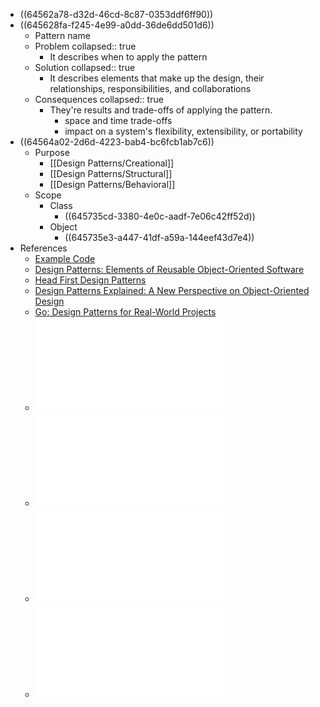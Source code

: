 - ((64562a78-d32d-46cd-8c87-0353ddf6ff90))
- ((645628fa-f245-4e99-a0dd-36de6dd501d6))
    - Pattern name
    - Problem
      collapsed:: true
        - It describes when to apply the pattern
    - Solution
      collapsed:: true
        - It describes elements that make up the design, their relationships, responsibilities, and collaborations
    - Consequences
      collapsed:: true
        - They're results and trade-offs of applying the pattern.
            - space and time trade-offs
            - impact on a system's flexibility, extensibility, or portability
- ((64564a02-2d6d-4223-bab4-bc6fcb1ab7c6))
    - Purpose
        - [[Design Patterns/Creational]]
        - [[Design Patterns/Structural]]
        - [[Design Patterns/Behavioral]]
    - Scope
        - Class
            - ((645735cd-3380-4e0c-aadf-7e06c42ff52d))
        - Object
            - ((645735e3-a447-41df-a59a-144eef43d7e4))
- References
    - [Example Code](https://github.com/guangxu-li/Go-Design-Patterns)
    - [Design Patterns: Elements of Reusable Object-Oriented Software](https://www.goodreads.com/book/show/85009.Design_Patterns)
    - [Head First Design Patterns](https://www.goodreads.com/book/show/58128.Head_First_Design_Patterns)
    - [Design Patterns Explained: A New Perspective on Object-Oriented Design](https://www.goodreads.com/book/show/85021.Design_Patterns_Explained)
    - [Go: Design Patterns for Real-World Projects](https://www.goodreads.com/book/show/35469279-go)
    - ![Design Patterns_ Elements of Reusable Obje - Erich Gamma.pdf](../assets/Design_Patterns_Elements_of_Reusable_Obje_-_Erich_Gamma_1683366634658_0.pdf)
    - ![Head First Design Patterns - Eric Freeman.pdf](../assets/Head_First_Design_Patterns_-_Eric_Freeman_1683366665276_0.pdf)
    - ![Design Patterns Explained_ A New Perspecti - Alan Shalloway.pdf](../assets/Design_Patterns_Explained_A_New_Perspecti_-_Alan_Shalloway_1683366676958_0.pdf)
    - ![Go Design Patterns.pdf](../assets/Go_Design_Patterns.pdf)